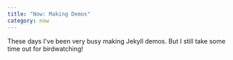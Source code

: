 ```yaml
---
title: "Now: Making Demos"
category: now
--- 
```


These days I've been very busy making Jekyll demos. But I still take some time out for birdwatching! 